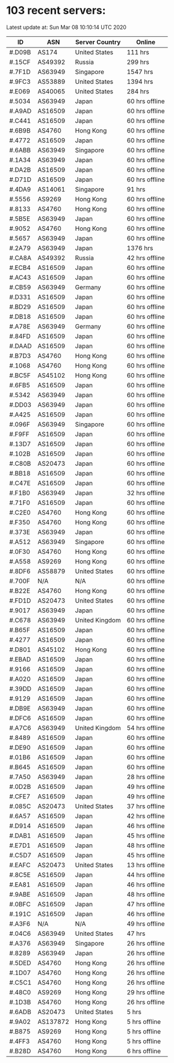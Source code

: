 # 103 recent servers:

Latest update at: Sun Mar 08 10:10:14 UTC 2020

| ID | ASN | Server Country | Online |
| -- | --- | -------------- | ------ |
| #.D09B | AS174 | United States | 111 hrs |
| #.15CF | AS49392 | Russia | 299 hrs |
| #.7F1D | AS63949 | Singapore | 1547 hrs |
| #.9FC3 | AS53889 | United States | 1394 hrs |
| #.E069 | AS40065 | United States | 284 hrs |
| #.5034 | AS63949 | Japan | 60 hrs offline |
| #.A9AD | AS16509 | Japan | 60 hrs offline |
| #.C441 | AS16509 | Japan | 60 hrs offline |
| #.6B9B | AS4760 | Hong Kong | 60 hrs offline |
| #.4772 | AS16509 | Japan | 60 hrs offline |
| #.6ABB | AS63949 | Singapore | 60 hrs offline |
| #.1A34 | AS63949 | Japan | 60 hrs offline |
| #.DA2B | AS16509 | Japan | 60 hrs offline |
| #.D71D | AS16509 | Japan | 60 hrs offline |
| #.4DA9 | AS14061 | Singapore | 91 hrs |
| #.5556 | AS9269 | Hong Kong | 60 hrs offline |
| #.8133 | AS4760 | Hong Kong | 60 hrs offline |
| #.5B5E | AS63949 | Japan | 60 hrs offline |
| #.9052 | AS4760 | Hong Kong | 60 hrs offline |
| #.5657 | AS63949 | Japan | 60 hrs offline |
| #.2A79 | AS63949 | Japan | 1376 hrs |
| #.CA8A | AS49392 | Russia | 42 hrs offline |
| #.ECB4 | AS16509 | Japan | 60 hrs offline |
| #.AC43 | AS16509 | Japan | 60 hrs offline |
| #.CB59 | AS63949 | Germany | 60 hrs offline |
| #.D331 | AS16509 | Japan | 60 hrs offline |
| #.BD29 | AS16509 | Japan | 60 hrs offline |
| #.DB18 | AS16509 | Japan | 60 hrs offline |
| #.A78E | AS63949 | Germany | 60 hrs offline |
| #.84FD | AS16509 | Japan | 60 hrs offline |
| #.DAAD | AS16509 | Japan | 60 hrs offline |
| #.B7D3 | AS4760 | Hong Kong | 60 hrs offline |
| #.1068 | AS4760 | Hong Kong | 60 hrs offline |
| #.BC5F | AS45102 | Hong Kong | 60 hrs offline |
| #.6FB5 | AS16509 | Japan | 60 hrs offline |
| #.5342 | AS63949 | Japan | 60 hrs offline |
| #.DD03 | AS63949 | Japan | 60 hrs offline |
| #.A425 | AS16509 | Japan | 60 hrs offline |
| #.096F | AS63949 | Singapore | 60 hrs offline |
| #.F9FF | AS16509 | Japan | 60 hrs offline |
| #.13D7 | AS16509 | Japan | 60 hrs offline |
| #.102B | AS16509 | Japan | 60 hrs offline |
| #.C80B | AS20473 | Japan | 60 hrs offline |
| #.BB18 | AS16509 | Japan | 60 hrs offline |
| #.C47E | AS16509 | Japan | 60 hrs offline |
| #.F1B0 | AS63949 | Japan | 32 hrs offline |
| #.71F0 | AS16509 | Japan | 60 hrs offline |
| #.C2E0 | AS4760 | Hong Kong | 60 hrs offline |
| #.F350 | AS4760 | Hong Kong | 60 hrs offline |
| #.373E | AS63949 | Japan | 60 hrs offline |
| #.A512 | AS63949 | Singapore | 60 hrs offline |
| #.0F30 | AS4760 | Hong Kong | 60 hrs offline |
| #.A558 | AS9269 | Hong Kong | 60 hrs offline |
| #.8DF6 | AS58879 | United States | 60 hrs offline |
| #.700F | N/A | N/A | 60 hrs offline |
| #.B22E | AS4760 | Hong Kong | 60 hrs offline |
| #.FD1D | AS20473 | United States | 60 hrs offline |
| #.9017 | AS63949 | Japan | 60 hrs offline |
| #.C678 | AS63949 | United Kingdom | 60 hrs offline |
| #.B65F | AS16509 | Japan | 60 hrs offline |
| #.4277 | AS16509 | Japan | 60 hrs offline |
| #.D801 | AS45102 | Hong Kong | 60 hrs offline |
| #.EBAD | AS16509 | Japan | 60 hrs offline |
| #.9166 | AS16509 | Japan | 60 hrs offline |
| #.A020 | AS16509 | Japan | 60 hrs offline |
| #.39DD | AS16509 | Japan | 60 hrs offline |
| #.9129 | AS16509 | Japan | 60 hrs offline |
| #.DB9E | AS63949 | Japan | 60 hrs offline |
| #.DFC6 | AS16509 | Japan | 60 hrs offline |
| #.A7C6 | AS63949 | United Kingdom | 54 hrs offline |
| #.8489 | AS16509 | Japan | 60 hrs offline |
| #.DE90 | AS16509 | Japan | 60 hrs offline |
| #.01B6 | AS16509 | Japan | 60 hrs offline |
| #.B645 | AS16509 | Japan | 60 hrs offline |
| #.7A50 | AS63949 | Japan | 28 hrs offline |
| #.0D2B | AS16509 | Japan | 49 hrs offline |
| #.CFE7 | AS16509 | Japan | 49 hrs offline |
| #.085C | AS20473 | United States | 37 hrs offline |
| #.6A57 | AS16509 | Japan | 42 hrs offline |
| #.D914 | AS16509 | Japan | 46 hrs offline |
| #.DAB1 | AS16509 | Japan | 45 hrs offline |
| #.E7D1 | AS16509 | Japan | 48 hrs offline |
| #.C5D7 | AS16509 | Japan | 45 hrs offline |
| #.EAFC | AS20473 | United States | 13 hrs offline |
| #.8C5E | AS16509 | Japan | 44 hrs offline |
| #.EA81 | AS16509 | Japan | 46 hrs offline |
| #.9ABE | AS16509 | Japan | 48 hrs offline |
| #.0BFC | AS16509 | Japan | 47 hrs offline |
| #.191C | AS16509 | Japan | 46 hrs offline |
| #.A3F6 | N/A | N/A | 49 hrs offline |
| #.04C6 | AS63949 | United States | 47 hrs |
| #.A376 | AS63949 | Singapore | 26 hrs offline |
| #.8289 | AS63949 | Japan | 26 hrs offline |
| #.5DED | AS4760 | Hong Kong | 26 hrs offline |
| #.1D07 | AS4760 | Hong Kong | 26 hrs offline |
| #.C5C1 | AS4760 | Hong Kong | 26 hrs offline |
| #.48C0 | AS9269 | Hong Kong | 29 hrs offline |
| #.1D3B | AS4760 | Hong Kong | 26 hrs offline |
| #.6ADB | AS20473 | United States | 5 hrs |
| #.9A02 | AS137872 | Hong Kong | 5 hrs offline |
| #.B875 | AS9269 | Hong Kong | 5 hrs offline |
| #.4FF3 | AS4760 | Hong Kong | 5 hrs offline |
| #.B28D | AS4760 | Hong Kong | 6 hrs offline |


